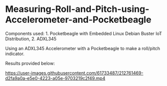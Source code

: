 # Measuring-Roll-and-Pitch-using-Accelerometer-and-Pocketbeagle
Components used: 1. Pocketbeagle with Embedded Linux Debian Buster IoT Distribution, 2. ADXL345

Using an ADXL345 Accelerometer with a Pocketbeagle to make a roll/pitch indicator.

Results provided below:

https://user-images.githubusercontent.com/61733487/212761469-d2fa9a0a-e5e0-4223-a05e-9703219c2f49.mp4

